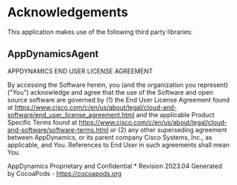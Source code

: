 # Acknowledgements
This application makes use of the following third party libraries:

## AppDynamicsAgent

APPDYNAMICS
END USER LICENSE AGREEMENT

By accessing the Software herein, you (and the organization you represent) ("You") acknowledge and agree that the use
of the Software and open source software are governed by (1) the End User License Agreement found at
https://www.cisco.com/c/en/us/about/legal/cloud-and-software/end_user_license_agreement.html and the applicable Product
Specific Terms found at https://www.cisco.com/c/en/us/about/legal/cloud-and-software/software-terms.html or (2) any
other superseding agreement between AppDynamics, or its parent company Cisco Systems, Inc., as applicable, and You.
References to End User in such agreements shall mean You.

AppDynamics Proprietary and Confidential * Revision 2023.04
Generated by CocoaPods - https://cocoapods.org
